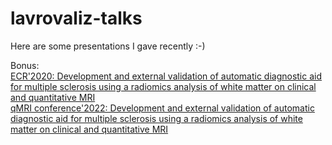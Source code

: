 # lavrovaliz-talks
Here are some presentations I gave recently :-)

Bonus:  
[ECR'2020: Development and external validation of automatic diagnostic aid for multiple sclerosis using a radiomics analysis of white matter on clinical and quantitative MRI](https://youtu.be/kDz0tJAcrxs)  
[qMRI conference'2022: Development and external validation of automatic diagnostic aid for multiple sclerosis using a radiomics analysis of white matter on clinical and quantitative MRI](https://www.youtube.com/watch?v=c3GPYsQrAVw)
